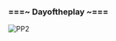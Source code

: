 ###                   ===~ Dayoftheplay ~===

![PP2](https://cdn.discordapp.com/attachments/741130905732775947/750255578093322361/image0.png)

